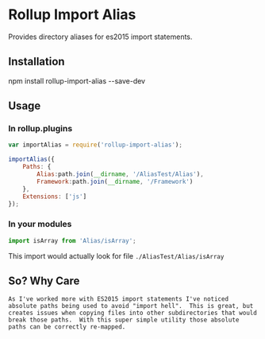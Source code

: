 Rollup Import Alias
=========

Provides directory aliases for es2015 import statements. 

## Installation

  npm install rollup-import-alias --save-dev

## Usage
### In rollup.plugins
```javascript
var importAlias = require('rollup-import-alias');

importAlias({
    Paths: {
        Alias:path.join(__dirname, '/AliasTest/Alias'),
	    Framework:path.join(__dirname, '/Framework')						
    },
    Extensions: ['js']
});
```
### In your modules
```javascript
import isArray from 'Alias/isArray';
```
This import would actually look for file `./AliasTest/Alias/isArray`

## So? Why Care
    As I've worked more with ES2015 import statements I've noticed absolute paths being used to avoid "import hell".  This is great, but creates issues when copying files into other subdirectories that would break those paths.  With this super simple utility those absolute paths can be correctly re-mapped. 
